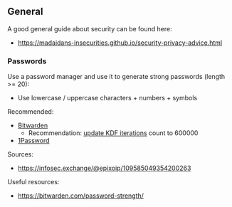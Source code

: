 ## General 

A good general guide about security can be found here:

* https://madaidans-insecurities.github.io/security-privacy-advice.html
 
### Passwords

Use a password manager and use it to generate strong passwords (length >= 20):
* Use lowercase / uppercase characters + numbers + symbols

Recommended:
* [Bitwarden](https://bitwarden.com/)
  * Recommendation: [update KDF iterations](https://bitwarden.com/help/what-encryption-is-used/) count to 600000
* [1Password](https://1password.com/)

Sources:
* https://infosec.exchange/@epixoip/109585049354200263

Useful resources:
* https://bitwarden.com/password-strength/
